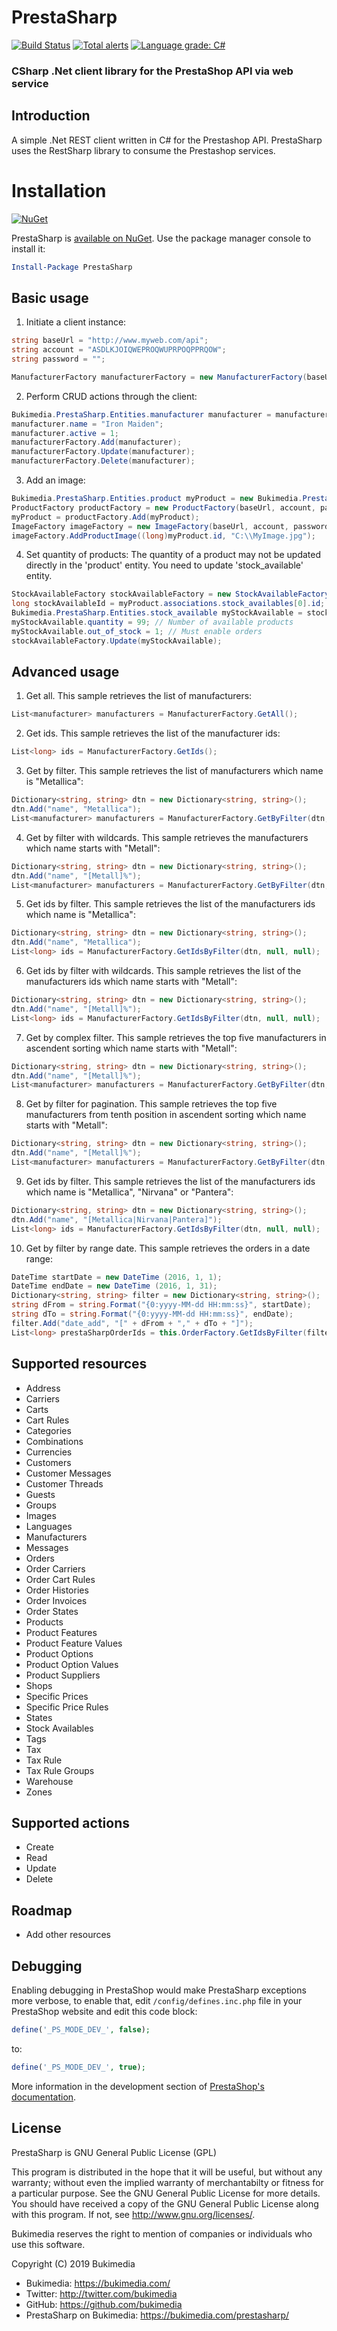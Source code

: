 # PrestaSharp

[![Build Status](https://travis-ci.org/Bukimedia/PrestaSharp.svg?branch=master)](https://travis-ci.org/Bukimedia/PrestaSharp)
[![Total alerts](https://img.shields.io/lgtm/alerts/g/Bukimedia/PrestaSharp.svg?logo=lgtm&logoWidth=18)](https://lgtm.com/projects/g/Bukimedia/PrestaSharp/alerts/)
[![Language grade: C#](https://img.shields.io/lgtm/grade/csharp/g/Bukimedia/PrestaSharp.svg?logo=lgtm&logoWidth=18)](https://lgtm.com/projects/g/Bukimedia/PrestaSharp/context:csharp)

### CSharp .Net client library for the PrestaShop API via web service

## Introduction
A simple .Net REST client written in C# for the Prestashop API.
PrestaSharp uses the RestSharp library to consume the Prestashop services.

# Installation

[![NuGet](https://buildstats.info/nuget/PrestaSharp)](http://www.nuget.org/packages/PrestaSharp)

PrestaSharp is [available on NuGet](https://www.nuget.org/packages/PrestaSharp/). Use the package manager
console to install it:

```powershell
Install-Package PrestaSharp
```

## Basic usage
1) Initiate a client instance:

```csharp
string baseUrl = "http://www.myweb.com/api";
string account = "ASDLKJOIQWEPROQWUPRPOQPPRQOW";
string password = "";

ManufacturerFactory manufacturerFactory = new ManufacturerFactory(baseUrl, account, password);
```

2) Perform CRUD actions through the client:

```csharp
Bukimedia.PrestaSharp.Entities.manufacturer manufacturer = manufacturerFactory.Get(6);
manufacturer.name = "Iron Maiden";
manufacturer.active = 1;
manufacturerFactory.Add(manufacturer);
manufacturerFactory.Update(manufacturer);
manufacturerFactory.Delete(manufacturer);
```

3) Add an image:

```csharp
Bukimedia.PrestaSharp.Entities.product myProduct = new Bukimedia.PrestaSharp.Entities.product();
ProductFactory productFactory = new ProductFactory(baseUrl, account, password);
myProduct = productFactory.Add(myProduct);
ImageFactory imageFactory = new ImageFactory(baseUrl, account, password);
imageFactory.AddProductImage((long)myProduct.id, "C:\\MyImage.jpg");
```

4) Set quantity of products:
The quantity of a product may not be updated directly in the 'product' entity. You need to update 'stock_available' entity.

```csharp
StockAvailableFactory stockAvailableFactory = new StockAvailableFactory(baseUrl, account, password);
long stockAvailableId = myProduct.associations.stock_availables[0].id;
Bukimedia.PrestaSharp.Entities.stock_available myStockAvailable = stockAvailableFactory.Get(stockAvailableId);
myStockAvailable.quantity = 99; // Number of available products
myStockAvailable.out_of_stock = 1; // Must enable orders
stockAvailableFactory.Update(myStockAvailable);
```

## Advanced usage
1) Get all. This sample retrieves the list of manufacturers:

```csharp
List<manufacturer> manufacturers = ManufacturerFactory.GetAll();
```

2) Get ids. This sample retrieves the list of the manufacturer ids:

```csharp
List<long> ids = ManufacturerFactory.GetIds();
```

3) Get by filter. This sample retrieves the list of manufacturers which name is "Metallica":

```csharp
Dictionary<string, string> dtn = new Dictionary<string, string>();
dtn.Add("name", "Metallica");
List<manufacturer> manufacturers = ManufacturerFactory.GetByFilter(dtn, null, null);
```

4) Get by filter with wildcards. This sample retrieves the manufacturers which name starts with "Metall":

```csharp
Dictionary<string, string> dtn = new Dictionary<string, string>();
dtn.Add("name", "[Metall]%");
List<manufacturer> manufacturers = ManufacturerFactory.GetByFilter(dtn, null, null);
```

5) Get ids by filter. This sample retrieves the list of the manufacturers ids which name is "Metallica":

```csharp
Dictionary<string, string> dtn = new Dictionary<string, string>();
dtn.Add("name", "Metallica");
List<long> ids = ManufacturerFactory.GetIdsByFilter(dtn, null, null);
```

6) Get ids by filter with wildcards. This sample retrieves the list of the manufacturers ids which name starts with "Metall":

```csharp
Dictionary<string, string> dtn = new Dictionary<string, string>();
dtn.Add("name", "[Metall]%");
List<long> ids = ManufacturerFactory.GetIdsByFilter(dtn, null, null);
```

7) Get by complex filter. This sample retrieves the top five manufacturers in ascendent sorting which name starts with "Metall":

```csharp
Dictionary<string, string> dtn = new Dictionary<string, string>();
dtn.Add("name", "[Metall]%");
List<manufacturer> manufacturers = ManufacturerFactory.GetByFilter(dtn, "name_ASC", "5");
```

8) Get by filter for pagination. This sample retrieves the top five manufacturers from tenth position in ascendent sorting which name starts with "Metall":

```csharp
Dictionary<string, string> dtn = new Dictionary<string, string>();
dtn.Add("name", "[Metall]%");
List<manufacturer> manufacturers = ManufacturerFactory.GetByFilter(dtn, "name_ASC", "9,5");
```

9) Get ids by filter. This sample retrieves the list of the manufacturers ids which name is "Metallica", "Nirvana" or "Pantera":

```csharp
Dictionary<string, string> dtn = new Dictionary<string, string>();
dtn.Add("name", "[Metallica|Nirvana|Pantera]");
List<long> ids = ManufacturerFactory.GetIdsByFilter(dtn, null, null);
```

10) Get by filter by range date. This sample retrieves the orders in a date range:

```csharp
DateTime startDate = new DateTime (2016, 1, 1);
DateTime endDate = new DateTime (2016, 1, 31);
Dictionary<string, string> filter = new Dictionary<string, string>();
string dFrom = string.Format("{0:yyyy-MM-dd HH:mm:ss}", startDate);
string dTo = string.Format("{0:yyyy-MM-dd HH:mm:ss}", endDate);
filter.Add("date_add", "[" + dFrom + "," + dTo + "]");
List<long> prestaSharpOrderIds = this.OrderFactory.GetIdsByFilter(filter, "id_DESC", null);
```

## Supported resources
- Address
- Carriers
- Carts
- Cart Rules
- Categories
- Combinations
- Currencies
- Customers
- Customer Messages
- Customer Threads
- Guests
- Groups
- Images
- Languages
- Manufacturers
- Messages
- Orders
- Order Carriers
- Order Cart Rules
- Order Histories
- Order Invoices
- Order States
- Products
- Product Features
- Product Feature Values
- Product Options
- Product Option Values
- Product Suppliers
- Shops
- Specific Prices
- Specific Price Rules
- States
- Stock Availables
- Tags
- Tax
- Tax Rule
- Tax Rule Groups
- Warehouse
- Zones

## Supported actions
- Create
- Read
- Update
- Delete

## Roadmap
- Add other resources

## Debugging

Enabling debugging in PrestaShop would make PrestaSharp exceptions more verbose, to enable that, edit ```/config/defines.inc.php``` file in your PrestaShop website and edit this code block:

```php
define('_PS_MODE_DEV_', false);
```

to:

```php
define('_PS_MODE_DEV_', true);
```

More information in the development section of [PrestaShop's documentation](http://doc.prestashop.com/display/PS15/Setting+up+your+local+development+environment).


## License
PrestaSharp is GNU General Public License (GPL)

This program is distributed in the hope that it will be useful, but without any warranty; without even the implied warranty of merchantabilty or fitness for a particular purpose. See the GNU General Public License for more details. You should have received a copy of the GNU General Public License along with this program. If not, see <http://www.gnu.org/licenses/>.

Bukimedia reserves the right to mention of companies or individuals who use this software.

Copyright (C) 2019 Bukimedia
- Bukimedia: https://bukimedia.com/
- Twitter: http://twitter.com/bukimedia
- GitHub: https://github.com/bukimedia
- PrestaSharp on Bukimedia: https://bukimedia.com/prestasharp/
